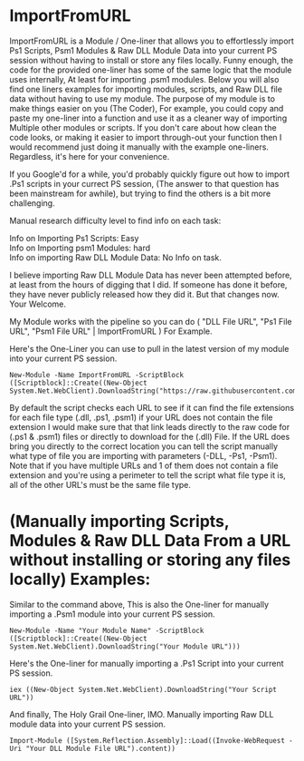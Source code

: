 # ImportFromURL
ImportFromURL is a Module / One-liner that allows you to effortlessly import Ps1 Scripts, Psm1 Modules &amp; Raw DLL Module Data into your current PS session without having to install or store any files locally. Funny enough, the code for the provided one-liner has some of the same logic that the module uses internally, At least for importing .psm1 modules. Below you will also find one liners examples for importing modules, scripts, and Raw DLL file data without having to use my module. The purpose of my module is to make things easier on you (The Coder), For example, you could copy and paste my one-liner into a function and use it as a cleaner way of importing Multiple other modules or scripts. If you don't care about how clean the code looks, or making it easier to import through-out your function then I would recommend just doing it manually with the example one-liners. Regardless, it's here for your convenience. 

If you Google'd for a while, you'd probably quickly figure out how to import .Ps1 scripts in your currect PS session, (The answer to that question has been mainstream for awhile), but trying to find the others is a bit more challenging. 

Manual research difficulty level to find info on each task:

Info on Importing Ps1 Scripts: Easy <br />
Info on Importing psm1 Modules: hard <br />
Info on importing Raw DLL Module Data: No Info on task. <br />

I believe importing Raw DLL Module Data has never been attempted before, at least from the hours of digging that I did. If someone has done it before, they have never publicly released how they did it. But that changes now. Your Welcome.

My Module works with the pipeline so you can do ( "DLL File URL", "Ps1 File URL", "Psm1 File URL" | ImportFromURL ) For Example.

Here's the One-Liner you can use to pull in the latest version of my module into your current PS session. 
```
New-Module -Name ImportFromURL -ScriptBlock ([Scriptblock]::Create((New-Object System.Net.WebClient).DownloadString("https://raw.githubusercontent.com/AlecMcCutcheon/ImportFromURL/main/ImportFromURL.psm1")))
```
By default the script checks each URL to see if it can find the file extensions for each file type (.dll, .ps1, .psm1) if your URL does not contain the file extension I would make sure that that link leads directly to the raw code for (.ps1 & .psm1) files or directly to download for the (.dll) File. If the URL does bring you directly to the correct location you can tell the script manually what type of file you are importing with parameters (-DLL, -Ps1, -Psm1). Note that if you have multiple URLs and 1 of them does not contain a file extension and you're using a perimeter to tell the script what file type it is, all of the other URL's must be the same file type. 

# (Manually importing Scripts, Modules & Raw DLL Data From a URL without installing or storing any files locally) Examples:

Similar to the command above, This is also the One-liner for manually importing a .Psm1 module into your current PS session.
```
New-Module -Name "Your Module Name" -ScriptBlock ([Scriptblock]::Create((New-Object System.Net.WebClient).DownloadString("Your Module URL")))
```
Here's the One-liner for manually importing a .Ps1 Script into your current PS session.
```
iex ((New-Object System.Net.WebClient).DownloadString("Your Script URL"))
```
And finally, The Holy Grail One-liner, IMO. Manually importing Raw DLL module data into your current PS session.
```
Import-Module ([System.Reflection.Assembly]::Load((Invoke-WebRequest -Uri "Your DLL Module File URL").content))
```
